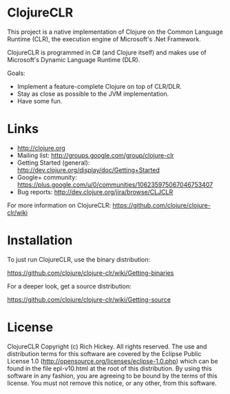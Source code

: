ClojureCLR
==========

This project is a native implementation of Clojure on the Common Language Runtime (CLR),
the execution engine of Microsoft's .Net Framework.

ClojureCLR is programmed in C# (and Clojure itself) and makes use of Microsoft's
Dynamic Language Runtime (DLR).

Goals:

* Implement a feature-complete Clojure on top of CLR/DLR.
* Stay as close as possible to the JVM implementation.
* Have some fun. 

Links
=====

* http://clojure.org
* Mailing list: http://groups.google.com/group/clojure-clr
* Getting Started (general): http://dev.clojure.org/display/doc/Getting+Started
* Google+ community: https://plus.google.com/u/0/communities/106235975067046753407
* Bug reports: http://dev.clojure.org/jira/browse/CLJCLR

For more information on ClojureCLR: https://github.com/clojure/clojure-clr/wiki

Installation
============

To just run ClojureCLR, use the binary distribution:

  https://github.com/clojure/clojure-clr/wiki/Getting-binaries

For a deeper look, get a source distribution:

  https://github.com/clojure/clojure-clr/wiki/Getting-source
 
License
=======

 ClojureCLR
 Copyright (c) Rich Hickey. All rights reserved.
 The use and distribution terms for this software are covered by the
 Eclipse Public License 1.0 (http://opensource.org/licenses/eclipse-1.0.php)
 which can be found in the file epl-v10.html at the root of this distribution.
 By using this software in any fashion, you are agreeing to be bound by
 the terms of this license.
 You must not remove this notice, or any other, from this software.




